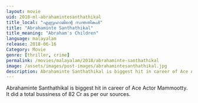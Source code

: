```yaml
---
layout: movie
uid: 2018-ml-abrahamintesanthathikal
title_local: "എബ്രഹാമിന്റെ സന്തതികള്‍"
title: "Abrahaminte Santhathikal"
title_meaning: "Abraham's Children"
language: malayalam
release: 2018-06-16
Category: Movie
genre: [thriller, crime]
permalink: /movies/malayalam/2018/abrahaminte-santhathikal
image: /assets/images/post-images/abrahamintesanthathikal.jpg
description: Abrahaminte Santhathikal is biggest hit in career of Ace Actor Mammootty. It did a total bussiness of 82 Cr as per our sources.
---
```

Abrahaminte Santhathikal is biggest hit in career of Ace Actor Mammootty. It did a total bussiness of 82 Cr as per our sources.